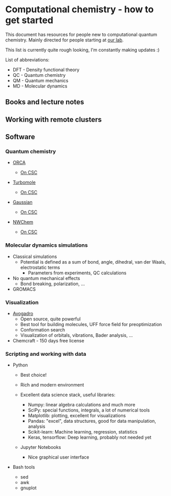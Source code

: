 # Computational chemistry - how to get started

This document has resources for people new to computational quantum chemistry. Mainly directed for people starting at [our lab](https://blogs.helsinki.fi/johansson-group/).

This list is currently quite rough looking, I'm constantly making updates :)


List of abbreviations:
  * DFT - Density functional theory
  * QC - Quantum chemistry
  * QM - Quantum mechanics
  * MD - Molecular dynamics

## Books and lecture notes

## Working with remote clusters

## Software


### Quantum chemistry

* [ORCA](https://orcaforum.cec.mpg.de/)
  * [On CSC](https://research.csc.fi/software-details/-/asset_publisher/bwNv9EAV4eYX/content/orca)

* [Turbomole](http://www.turbomole.com/)
  * [On CSC](https://research.csc.fi/-/turbomole?redirect=https%3A%2F%2Fresearch.csc.fi%2Fsoftware%3Fp_p_id%3D101_INSTANCE_wfvLxzjnZlJx%26p_p_lifecycle%3D0%26p_p_state%3Dnormal%26p_p_mode%3Dview%26p_p_col_id%3Dcolumn-2%26p_p_col_pos%3D1%26p_p_col_count%3D4%26p_r_p_564233524_categoryId%3D61753%26p_r_p_564233524_resetCur%3Dtrue)

* [Gaussian](http://gaussian.com/)
  * [On CSC](https://research.csc.fi/software-details/-/asset_publisher/bwNv9EAV4eYX/content/gaussian)

* [NWChem](http://www.nwchem-sw.org/index.php/Main_Page)
  * [On CSC](https://research.csc.fi/software-details/-/asset_publisher/bwNv9EAV4eYX/content/nwchem?redirect=https%3A%2F%2Fresearch.csc.fi%2Fsoftware-details%3Fp_p_id%3D101_INSTANCE_bwNv9EAV4eYX%26p_p_lifecycle%3D0%26p_p_state%3Dnormal%26p_p_mode%3Dview%26p_p_col_id%3Dcolumn-2%26p_p_col_count%3D1)


### Molecular dynamics simulations

* Classical simulations
  * Potential is defined as a sum of bond, angle, dihedral, van der Waals, electrostatic terms
    * Parameters from experiments, QC calculations
* No quantum mechanical effects
  * Bond breaking, polarization, ...
* GROMACS

### Visualization
* [Avogadro](https://avogadro.cc/)
  * Open source, quite powerful
  * Best tool for building molecules, UFF force field for preoptimization
  * Conformation search
  * Visualization of orbitals, vibrations, Bader analysis, ...
* Chemcraft - 150 days free license

### Scripting and working with data

* Python
  * Best choice!
  * Rich and modern environment
  * Excellent data science stack, useful libraries:
    * Numpy: linear algebra calculations and much more
    * SciPy: special functions, integrals, a lot of numerical tools
    * Matplotlib: plotting, excellent for visualizations
    * Pandas: "excel", data structures, good for data manipulation, analysis
    * Scikit-learn: Machine learning, regression, statistics
    * Keras, tensorflow: Deep learning, probably not needed yet

  * Jupyter Notebooks
    * Nice graphical user interface

* Bash tools
  * sed
  * awk
  * gnuplot
